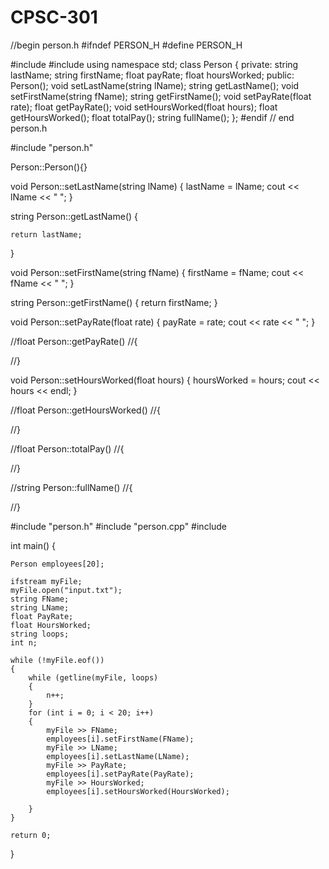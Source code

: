 # CPSC-301
//begin person.h
#ifndef PERSON_H
#define PERSON_H

#include <iostream>
#include <string>
using namespace std;
class Person
{
private:
    string lastName;
    string firstName;
    float  payRate;
    float  hoursWorked;
public:
    Person();
    void setLastName(string lName);
    string getLastName();
    void setFirstName(string fName);
    string getFirstName();
    void setPayRate(float rate);
    float getPayRate();
    void setHoursWorked(float hours);
    float getHoursWorked();
    float totalPay();
    string fullName();
};
#endif // end person.h


#include "person.h"

Person::Person(){}

void Person::setLastName(string lName)
{
	lastName = lName;
	cout << lName << " ";
}

string Person::getLastName()
{
	
	return lastName;
}

void Person::setFirstName(string fName)
{
	firstName = fName;
	cout << fName << " ";
}

string Person::getFirstName() 
{
	return firstName;
}


void Person::setPayRate(float rate)
{
	payRate = rate;
	cout << rate << " ";
}

//float Person::getPayRate()
//{
	
//}

void Person::setHoursWorked(float hours)
{
	hoursWorked = hours;
	cout << hours << endl;
}

//float Person::getHoursWorked()
//{
	
//}

//float Person::totalPay()
//{
	
//}

//string Person::fullName()
//{
	
//}



#include "person.h"
#include "person.cpp"
#include <fstream>

int main()
{
	
	Person employees[20];
	
	ifstream myFile;
	myFile.open("input.txt");
	string FName;
	string LName;
	float PayRate;
	float HoursWorked;
	string loops;
	int n;

	while (!myFile.eof())
	{
		while (getline(myFile, loops)
		{
			n++;
		}
		for (int i = 0; i < 20; i++)
		{
			myFile >> FName;
			employees[i].setFirstName(FName);
			myFile >> LName;
			employees[i].setLastName(LName);
			myFile >> PayRate;
			employees[i].setPayRate(PayRate);
			myFile >> HoursWorked;
			employees[i].setHoursWorked(HoursWorked);
			
		}
	}
	
	return 0;
}
